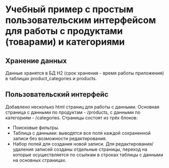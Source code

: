 # Учебный пример с простым пользовательским интерфейсом для работы с продуктами (товарами) и категориями
## Хранение данных 
Данные хранятся в БД H2 (срок хранения - время работы приложения) в таблицах product_categories и products.

## Пользовательский интерфейс
Добавлено несколько html страниц для работы с данными. Основная страница с данными по продуктам - /products, с данными по категориям - /categories.
Страницы состоят из трёх блоков:
* Поисковые фильтры.
* Таблица с данными: выводятся все поля каждой сохраненной записи без возможности редактирования.
* Набор полей для создания новой записи.
Для редактирования/удаления записей созданы отдельные страницы, переход на которые осуществляется по ссылкам в строках таблицы с данными на основных страницах.
